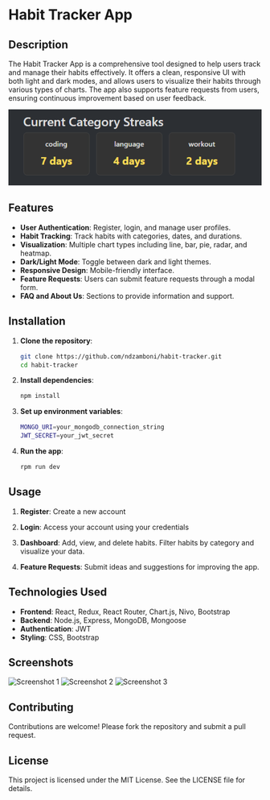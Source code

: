 # Habit Tracker App

## Description

The Habit Tracker App is a comprehensive tool designed to help users track and manage their habits effectively. It offers a clean, responsive UI with both light and dark modes, and allows users to visualize their habits through various types of charts. The app also supports feature requests from users, ensuring continuous improvement based on user feedback.

![Habit Streak](/public/images/demo6.PNG)

## Features

- **User Authentication**: Register, login, and manage user profiles.
- **Habit Tracking**: Track habits with categories, dates, and durations.
- **Visualization**: Multiple chart types including line, bar, pie, radar, and heatmap.
- **Dark/Light Mode**: Toggle between dark and light themes.
- **Responsive Design**: Mobile-friendly interface.
- **Feature Requests**: Users can submit feature requests through a modal form.
- **FAQ and About Us**: Sections to provide information and support.

## Installation

1. **Clone the repository**:
   ```bash
   git clone https://github.com/ndzamboni/habit-tracker.git
   cd habit-tracker

2. **Install dependencies**:
    ```bash
    npm install
    ```
3. **Set up environment variables**:
    ```bash
    MONGO_URI=your_mongodb_connection_string
    JWT_SECRET=your_jwt_secret
    ```
4. **Run the app**:
    ```bash
    rpm run dev
    ```

## Usage

1. **Register**: Create a new account

2. **Login**: Access your account using your credentials

3. **Dashboard**: Add, view, and delete habits. Filter habits by category and visualize your data.

4. **Feature Requests**: Submit ideas and suggestions for improving the app.

## Technologies Used

- **Frontend**: React, Redux, React Router, Chart.js, Nivo, Bootstrap
- **Backend**: Node.js, Express, MongoDB, Mongoose
- **Authentication**: JWT
- **Styling**: CSS, Bootstrap

## Screenshots

![Screenshot 1](/public/images/demo1.PNG)
![Screenshot 2](/public/images/demo2.PNG)
![Screenshot 3](/public/images/demo3.PNG)

## Contributing

Contributions are welcome! Please fork the repository and submit a pull request.

## License

This project is licensed under the MIT License. See the LICENSE file for details.

